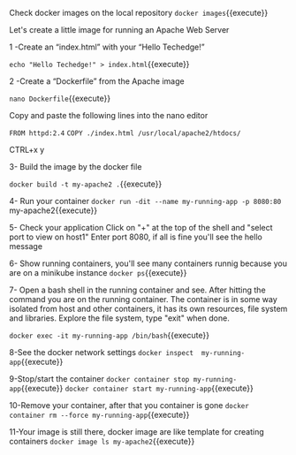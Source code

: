 Check docker images on the local repository
`docker images`{{execute}}

Let's create a little image for running an Apache Web Server

1 -Create an “index.html” with your “Hello Techedge!”

`echo "Hello Techedge!" > index.html`{{execute}}

2 -Create a “Dockerfile” from the Apache image 

`nano Dockerfile`{{execute}}

Copy and paste the following lines into the nano editor

`FROM httpd:2.4`
`COPY ./index.html /usr/local/apache2/htdocs/`

CTRL+x
y
<hit enter>

3- Build the image by the docker file

`docker build -t my-apache2 .`{{execute}}

4- Run your container
`docker run -dit --name my-running-app -p 8080:80` my-apache2{{execute}}

5- Check your application
Click on "+" at the top of the shell and "select port to view on host1"
Enter port 8080, if all is fine you'll see the hello message

6- Show running containers, you'll see many containers runnig because you are on a minikube instance
`docker ps`{{execute}}

7- Open a bash shell in the running container and see. 
After hitting the command you are on the running container. 
The container is in some way isolated from host and other containers, it has its own resources, file system and libraries.
Explore the file system, type "exit" when done.

`docker exec -it my-running-app /bin/bash`{{execute}}

8-See the docker network settings
`docker inspect  my-running-app`{{execute}}

9-Stop/start the container
`docker container stop my-running-app`{{execute}}
`docker container start my-running-app`{{execute}}

10-Remove your container, after that you container is gone
`docker container rm --force my-running-app`{{execute}}

11-Your image is still there, docker image are like template for creating containers
`docker image ls my-apache2`{{execute}}











